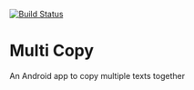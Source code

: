 [![Build Status](https://travis-ci.org/Rishabhk07/multi-copy.svg?branch=master)](https://travis-ci.org/Rishabhk07/multi-copy)
# Multi Copy
An Android app to copy multiple texts together 
